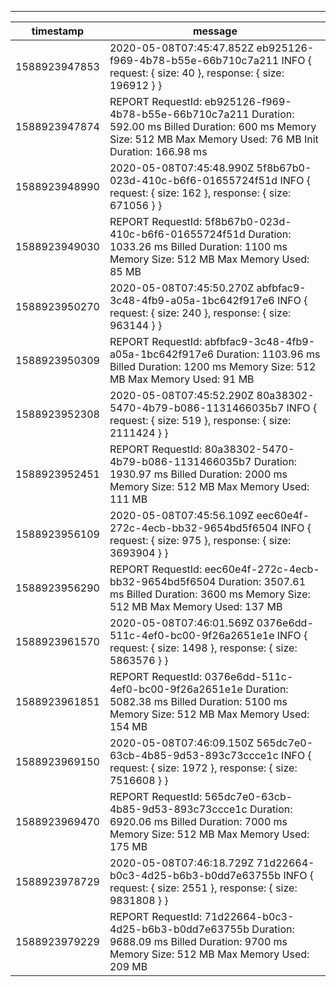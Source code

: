 --------------------------------------------------------------------------------------------------------------------------------------------------------------------------------------------
|   timestamp   |                                                                                 message                                                                                  |
|---------------|--------------------------------------------------------------------------------------------------------------------------------------------------------------------------|
| 1588923947853 | 2020-05-08T07:45:47.852Z eb925126-f969-4b78-b55e-66b710c7a211 INFO { request: { size: 40 }, response: { size: 196912 } }                                                 |
| 1588923947874 | REPORT RequestId: eb925126-f969-4b78-b55e-66b710c7a211 Duration: 592.00 ms Billed Duration: 600 ms Memory Size: 512 MB Max Memory Used: 76 MB Init Duration: 166.98 ms   |
| 1588923948990 | 2020-05-08T07:45:48.990Z 5f8b67b0-023d-410c-b6f6-01655724f51d INFO { request: { size: 162 }, response: { size: 671056 } }                                                |
| 1588923949030 | REPORT RequestId: 5f8b67b0-023d-410c-b6f6-01655724f51d Duration: 1033.26 ms Billed Duration: 1100 ms Memory Size: 512 MB Max Memory Used: 85 MB                          |
| 1588923950270 | 2020-05-08T07:45:50.270Z abfbfac9-3c48-4fb9-a05a-1bc642f917e6 INFO { request: { size: 240 }, response: { size: 963144 } }                                                |
| 1588923950309 | REPORT RequestId: abfbfac9-3c48-4fb9-a05a-1bc642f917e6 Duration: 1103.96 ms Billed Duration: 1200 ms Memory Size: 512 MB Max Memory Used: 91 MB                          |
| 1588923952308 | 2020-05-08T07:45:52.290Z 80a38302-5470-4b79-b086-1131466035b7 INFO { request: { size: 519 }, response: { size: 2111424 } }                                               |
| 1588923952451 | REPORT RequestId: 80a38302-5470-4b79-b086-1131466035b7 Duration: 1930.97 ms Billed Duration: 2000 ms Memory Size: 512 MB Max Memory Used: 111 MB                         |
| 1588923956109 | 2020-05-08T07:45:56.109Z eec60e4f-272c-4ecb-bb32-9654bd5f6504 INFO { request: { size: 975 }, response: { size: 3693904 } }                                               |
| 1588923956290 | REPORT RequestId: eec60e4f-272c-4ecb-bb32-9654bd5f6504 Duration: 3507.61 ms Billed Duration: 3600 ms Memory Size: 512 MB Max Memory Used: 137 MB                         |
| 1588923961570 | 2020-05-08T07:46:01.569Z 0376e6dd-511c-4ef0-bc00-9f26a2651e1e INFO { request: { size: 1498 }, response: { size: 5863576 } }                                              |
| 1588923961851 | REPORT RequestId: 0376e6dd-511c-4ef0-bc00-9f26a2651e1e Duration: 5082.38 ms Billed Duration: 5100 ms Memory Size: 512 MB Max Memory Used: 154 MB                         |
| 1588923969150 | 2020-05-08T07:46:09.150Z 565dc7e0-63cb-4b85-9d53-893c73ccce1c INFO { request: { size: 1972 }, response: { size: 7516608 } }                                              |
| 1588923969470 | REPORT RequestId: 565dc7e0-63cb-4b85-9d53-893c73ccce1c Duration: 6920.06 ms Billed Duration: 7000 ms Memory Size: 512 MB Max Memory Used: 175 MB                         |
| 1588923978729 | 2020-05-08T07:46:18.729Z 71d22664-b0c3-4d25-b6b3-b0dd7e63755b INFO { request: { size: 2551 }, response: { size: 9831808 } }                                              |
| 1588923979229 | REPORT RequestId: 71d22664-b0c3-4d25-b6b3-b0dd7e63755b Duration: 9688.09 ms Billed Duration: 9700 ms Memory Size: 512 MB Max Memory Used: 209 MB                         |
